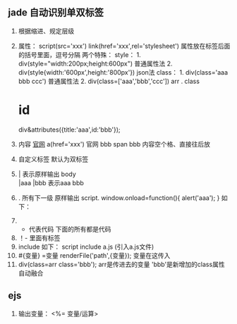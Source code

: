 ## jade  自动识别单双标签
1. 根据缩进、规定层级
2. 属性： script(src='xxx')   link(href='xxx',rel='stylesheet')
    属性放在标签后面的括号里面，逗号分隔
    两个特殊：
            style：
                1. div(style="width:200px;height:600px")  普通属性法
                2. div(style{width:'600px',height:'800px'})    json法
            class：
                1. div(class='aaa bbb ccc')     普通属性法
                2. div(class=['aaa','bbb','ccc'])   arr
    .  class
    #  id
    div&attributes({title:'aaa',id:'bbb'});
3. 内容 <a href='xxx'>官网</a>   a(href='xxx') 官网
        <span>bbb</sapn>        span bbb
    内容空个格、直接往后放

4. 自定义标签  默认为双标签
5. | 表示原样输出
body        
        |aaa 
    |bbb
表示<body>aaa </body>bbb
6. . 所有下一级 原样输出
script.
        window.onload=function(){
            alert('aaa');
        }
如下：
<!-- <script>
    window.onload=function(){
        alert('aaa');
    }
  </script> -->
7. - 代表代码  下面的所有都是代码 
8. ！- 里面有标签 
9. include
如下：
script
        include a.js   (引入a.js文件)
10. #{变量}  =变量
    renderFile('path',{变量});  变量在这传入  
11. div(class=arr class='bbb');   arr是传进去的变量    'bbb'是新增加的class属性  自动融合
## ejs
1. 输出变量：    <%= 变量/运算>